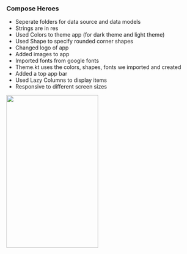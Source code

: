 ### Compose Heroes

- Seperate folders for data source and data models
- Strings are in res
- Used Colors to theme app (for dark theme and light theme)
- Used Shape to specify rounded corner shapes
- Changed logo of app
- Added images to app
- Imported fonts from google fonts
- Theme.kt uses the colors, shapes, fonts we imported and created
- Added a top app bar
- Used Lazy Columns to display items
- Responsive to different screen sizes

<img src="https://github.com/user-attachments/assets/3085787c-b02d-4bfd-aa2a-424f04562485" width="240" height="400" />


